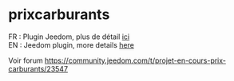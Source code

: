 # prixcarburants
FR : Plugin Jeedom, plus de détail [ici](./docs/fr_FR/index.md)  
EN : Jeedom plugin, more details [here](./docs/en_US/index.md)

Voir forum https://community.jeedom.com/t/projet-en-cours-prix-carburants/23547
